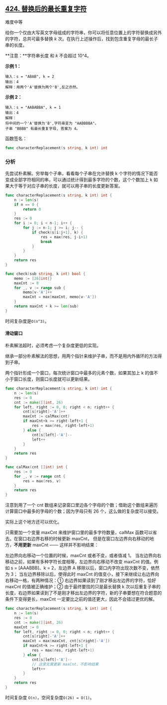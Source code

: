 ## [424. 替换后的最长重复字符](https://leetcode-cn.com/problems/longest-repeating-character-replacement/)

难度中等

给你一个仅由大写英文字母组成的字符串，你可以将任意位置上的字符替换成另外的字符，总共可最多替换 *k* 次。在执行上述操作后，找到包含重复字母的最长子串的长度。

**注意：**字符串长度 和 *k* 不会超过 10^4。

 **示例 1：**

```
输入：s = "ABAB", k = 2
输出：4
解释：用两个'A'替换为两个'B',反之亦然。
```

**示例 2：**

```
输入：s = "AABABBA", k = 1
输出：4
解释：
将中间的一个'A'替换为'B',字符串变为 "AABBBBA"。
子串 "BBBB" 有最长重复字母, 答案为 4。
```

函数签名：

```go
func characterReplacement(s string, k int) int
```

### 分析

先尝试朴素解。穷举每个子串，看看每个子串在允许替换 k 个字符的情况下能否变成全部字符相同的串，可以通过统计得到最多字符的个数，这个个数加上 k 如果大于等于对应子串的长度，就可以用子串的长度更新答案。

```go
func characterReplacement(s string, k int) int {
	n := len(s)
	if n == 0 {
		return 0
	}
	res := 0
	for i := 0; i < n-1; i++ {
		for j := n-1; j >= i; j-- {
			if check(s[i:j+1], k) {
				res = max(res, j-i+1)
				break
			}			
		}
	}
	return res
}

func check(sub string, k int) bool {
	memo := [26]int{}
	maxCnt := 0
	for _, v := range sub {
		memo[v-'A']++
		maxCnt = max(maxCnt, memo[v-'A'])
	}
	return maxCnt + k >= len(sub)
}
```

时间复杂度是`O(n^3)`。

#### 滑动窗口

朴素解法超时，必须考虑一个复杂度更低的实现。

继承一部分朴素解法的思想，用两个指针来维护子串，而不是用内外循环的方法得到子串。

两个指针形成一个窗口，每次统计窗口中最多的元素个数，如果其加上 k 的值不小于窗口长度，则窗口长度就可以更新结果。

```go
func characterReplacement(s string, k int) int {
	n := len(s)
	res := 0
	cnt := make([]int, 26)
	for left, right := 0, 0; right < n; right++ {
		cnt[s[right]-'A']++
		maxCnt := calMax(cnt)
		if maxCnt+k >= right-left+1 {
			res = max(res, right-left+1)
		} else {
			cnt[s[left]-'A']--
			left++
		}
	}
	return res
}

func calMax(cnt []int) int {
	res := 0
	for _, v := range cnt {
		res = max(res, v)
	}
	return res
}
```

注意到用了一个 cnt 数组来记录窗口里边各个字母的个数；借助这个数组来遍历计算窗口中最多的字母的个数；因为字母只有 26 个，这么做的复杂度可以接受。

实际上这个地方还可以优化。

只需要加一个变量 maxCnt 来维护窗口里的最多字符数量，calMax 函数可以省去。在窗口右边界右移的时候更新 maxCnt， 但是在窗口左边界向右移动的地方，**不用更新** maxCnt —— 这样并不影响结果：

左边界向右移动一个位置的时候，maxCnt 或者不变，或者值减 1。
当左边界向右移动之前，如果有多种字符长度相等，左边界向右移动不改变 maxCnt 的值。例如 s = [AAABBB]、k = 2，左边界 A 移除以后，窗口内字符出现次数不变，依然为 3；
当左边界移除以后，使得此时 maxCnt 的值变小，接下来继续让右边界向右移动一格，有两种情况：① 右边界如果读到了刚才移出左边界的字符，恰好 maxCnt 的值被正确维护；② 由于最终要找的只是最长替换 k 次以后重复子串的长度，右边界如果读到了不是刚才移出左边界的字符，新的子串要想在符合题意的条件下变得更长，maxCnt 一定要比之前的值还更大，因此不会错过更优的解。

```go
func characterReplacement(s string, k int) int {
	n := len(s)
	res := 0
	cnt := make([]int, 26)
	maxCnt := 0
	for left, right := 0, 0; right < n; right++ {
		cnt[s[right]-'A']++
		maxCnt = max(maxCnt, cnt[s[right]-'A'])
		if maxCnt+k >= right-left+1 {
			res = max(res, right-left+1)
		} else {
			cnt[s[left]-'A']--
			// 这里无需更新 maxCnt，不影响结果
			left++
		}
	}
	return res
}
```

时间复杂度 `O(n)`，空间复杂度`O(26) = O(1)`。

